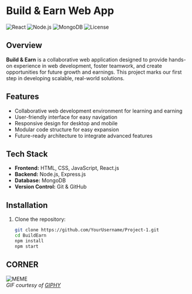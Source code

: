 # Build & Earn Web App
![React](https://img.shields.io/badge/React-17.0.2-blue?style=flat-square&logo=react)
![Node.js](https://img.shields.io/badge/Node.js-16-green?style=flat-square&logo=node.js)
![MongoDB](https://img.shields.io/badge/MongoDB-5.0-green?style=flat-square&logo=mongodb)
![License](https://img.shields.io/badge/License-MIT-yellow?style=flat-square)

## Overview
**Build & Earn** is a collaborative web application designed to provide hands-on experience in web development, foster teamwork, and create opportunities for future growth and earnings. This project marks our first step in developing scalable, real-world solutions.

## Features
- Collaborative web development environment for learning and earning
- User-friendly interface for easy navigation
- Responsive design for desktop and mobile
- Modular code structure for easy expansion
- Future-ready architecture to integrate advanced features


## Tech Stack
- **Frontend:** HTML, CSS, JavaScript, React.js  
- **Backend:** Node.js, Express.js  
- **Database:** MongoDB  
- **Version Control:** Git & GitHub  

## Installation
1. Clone the repository:  
   ```bash
   git clone https://github.com/YourUsername/Project-1.git
   cd BuildEarn
   npm install
   npm start

## CORNER
![MEME](https://media1.giphy.com/media/v1.Y2lkPTc5MGI3NjExYzV6YjZmY21wZWo4anZpdWRzZW4zNzI2Ymd2cDQ1dG90bGc1ejVzZCZlcD12MV9pbnRlcm5hbF9naWZfYnlfaWQmY3Q9Zw/1m4ukmk9Lu90At2FGu/giphy.gif)  
*GIF courtesy of [GIPHY](https://giphy.com/)*

